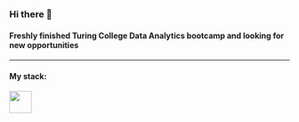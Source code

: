 ### Hi there 👋

#### Freshly finished Turing College Data Analytics bootcamp and looking for new opportunities

____________________________________________________________
#### My stack:

<img src = ![114240226-2f506580-9955-11eb-849b-e2a25117d681](https://github.com/SamodAas/SamodAas/assets/55328989/ca414aed-5bda-411b-9d69-84cb0af615a1) height = 40 />
